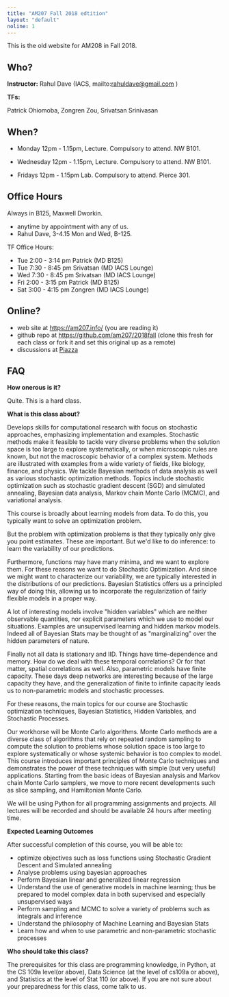 ```yaml
---
title: "AM207 Fall 2018 edtition"
layout: "default"
noline: 1
---
```


This is the old website for AM208 in Fall 2018.

## Who?

**Instructor:** Rahul Dave (IACS, mailto:rahuldave@gmail.com )

**TFs:**

Patrick Ohiomoba, Zongren Zou, Srivatsan Srinivasan

## When?

- Monday 12pm - 1.15pm, Lecture. Compulsory to attend. NW B101.

- Wednesday 12pm - 1.15pm, Lecture. Compulsory to attend. NW B101.

- Fridays 12pm - 1.15pm Lab. Compulsory to attend. Pierce 301.

## Office Hours

Always in B125, Maxwell Dworkin.

- anytime by appointment with any of us.
- Rahul Dave, 3-4.15 Mon and Wed, B-125.

TF Office Hours:


- Tue 2:00 - 3:14 pm Patrick (MD B125) 
- Tue 7:30 - 8:45 pm Srivatsan (MD IACS Lounge)
- Wed 7:30 - 8:45 pm Srivatsan (MD IACS Lounge)
- Fri 2:00 - 3:15 pm Patrick (MD B125)
- Sat 3:00 - 4:15 pm Zongren (MD IACS Lounge)

 
## Online?

- web site at https://am207.info/ (you are reading it)
- github repo at https://github.com/am207/2018fall (clone this fresh for each class or fork it and set this original up as a remote)
- discussions at [Piazza](https://piazza.com/class/jlo4e4ari3r4wd)

## FAQ

**How onerous is it?**

Quite. This is a hard class.

**What is this class about?**

Develops skills for computational research with focus on stochastic approaches, emphasizing implementation and examples. Stochastic methods make it feasible to tackle very diverse problems when the solution space is too large to explore systematically, or when microscopic rules are known, but not the macroscopic behavior of a complex system. Methods are illustrated with examples from a wide variety of fields, like biology, finance, and physics. We tackle Bayesian methods of data analysis as well as various stochastic optimization methods. Topics include stochastic optimization such as stochastic gradient descent (SGD) and simulated annealing, Bayesian data analysis, Markov chain Monte Carlo (MCMC), and variational analysis.

This course is broadly about learning models from data. To do this, you typically want to solve an optimization problem.

But the problem with optimization problems is that they typically only give you point estimates. These are important. But we'd like to do inference: to learn the variability of our predictions.

Furthermore, functions may have many minima, and we want to explore them. For these reasons we want to do Stochastic Optimization. And since we might want to characterize our variability, we are typically interested in the distributions of our predictions. Bayesian Statistics offers us a principled way of doing this, allowing us to incorporate the regularization of fairly flexible models in a proper way.

A lot of interesting models involve "hidden variables" which are neither observable quantities, nor explicit parameters which we use to model our situations. Examples are unsupervised learning and hidden markov models. Indeed all of Bayesian Stats may be thought of as "marginalizing" over the hidden parameters of nature.

Finally not all data is stationary and IID. Things have time-dependence and memory. How do we deal with these temporal correlations? Or for that matter, spatial correlations as well. Also, parametric models have finite capacity. These days deep networks are interesting because of the large capacity they have, and the generalization of finite to infinite capacity leads us to non-parametric models and stochastic processes.

For these reasons, the main topics for our course are Stochastic optimization techniques, Bayesian Statistics, Hidden Variables, and Stochastic Processes.

Our workhorse will be Monte Carlo algorithms. Monte Carlo methods are a diverse class of algorithms that rely on repeated random sampling to compute the solution to problems whose solution space is too large to explore systematically or whose systemic behavior is too complex to model. This course introduces important principles of Monte Carlo techniques and demonstrates the power of these techniques with simple (but very useful) applications. Starting from the basic ideas of Bayesian analysis and Markov chain Monte Carlo samplers, we move to more recent developments such as slice sampling, and Hamiltonian Monte Carlo.  

 We will be using Python for all programming assignments and projects. All lectures will be recorded and should be available 24 hours after meeting time.

**Expected Learning Outcomes**

After successful completion of this course, you will be able to:

- optimize objectives such as loss functions using Stochastic Gradient Descent and Simulated annealing
- Analyse problems using bayesian approaches
- Perform Bayesian linear and generalized linear regression
- Understand the use of generative models in machine learning; thus be prepared to model complex data in both supervised and especially unsupervised ways
- Perform sampling and MCMC to solve a variety of problems such as integrals and inference
- Understand the philosophy of Machine Learning and Bayesian Stats
- Learn how and when to use parametric and non-parametric stochastic processes


**Who should take this class?**

The prerequisites for this class are programming knowledge, in Python, at the CS 109a level(or above), Data Science (at the level of cs109a or above), and Statistics at the level of Stat 110 (or above). If you are not sure about your preparedness for this class, come talk to us.
